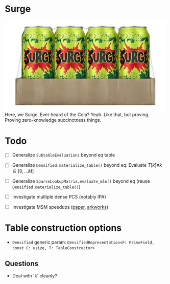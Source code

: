 # Surge
![surge](imgs/surge.jpg)
Here, we Surge. Ever heard of the Cola? Yeah. Like that, but proving. Proving zero-knowledge succinctness things.

# Todo
- [ ] Generalize `SubtableEvaluations` beyond eq table
- [ ] Generalize `Densified.materialize_table()` beyond eq: Evaluate $T[k] \forall k \in [0, ... M]$ 
- [ ] Generalize `SparseLookupMatrix.evaluate_mle()` beyond eq (reuse `Densified.materialize_table()`)
- [ ] Investigate multiple dense PCS (notably IPA)
- [ ] Investigate MSM speedups ([paper](https://eprint.iacr.org/2022/1400.pdf), [arkworks](https://github.com/arkworks-rs/algebra/blob/c015ea331674368461ff466bc7cbc69806f61628/ec/src/scalar_mul/variable_base/mod.rs#L112-L122))


# Table construction options
- `Densified` generic param: `DensifiedRepresentation<F: PrimeField, const C: usize, T: TableConstructor>` 


## Questions
- Deal with 'k' cleanly?